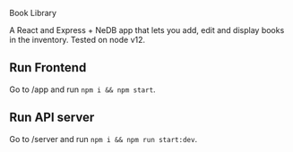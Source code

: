 Book Library

A React and Express + NeDB app  that lets you add, edit and display books in the inventory. 
Tested on node v12.

## Run Frontend
Go to /app and run `npm i && npm start`.

## Run API server
Go to /server and run `npm i && npm run start:dev`.